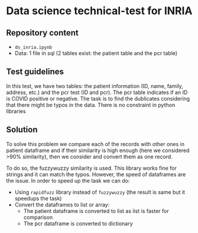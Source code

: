 # Data science technical-test for INRIA

## Repository content

* `ds_inria.ipynb`
* Data: 1 file in sql (2 tables exist: the patient table and the pcr table)


## Test guidelines

In this test, we have two tables: the patient information (ID, name, family, address, etc.) and the pcr test (ID and pcr). The pcr table indicates if an ID is COVID positive or negative.
The task is to find the dublicates considering that there might be typos in the data.
There is no constraint in python libraries

## Solution
To solve this problem we compare each of the records with other ones in patient dataframe and if their similarity is high enough (here we considered >90% similarity), then we consider and convert them as one record.

To do so, the fuzzywuzzy similarity is used. This library works fine for strings and it can match the typos. However, the speed of dataframes are the issue. In order to speed up the task we can do:
* Using `rapidfuzz` library instead of `fuzzywuzzy` (the result is same but it speedups the task)
* Convert the dataframes to list or array:
  * The patient dataframe is converted to list as list is faster for comparison
  * The pcr dataframe is converted to dictionary
